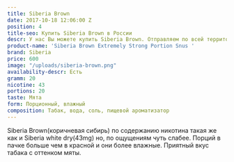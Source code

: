 ```yaml
---
title: Siberia Brown
date: 2017-10-18 12:06:00 Z
position: 4
title-seo: Купить Siberia Brown в России
descr: У нас Вы можете купить Siberia Brown. Отправляем по всей территории России.
product-name: 'Siberia Brown Extremely Strong Portion Snus '
brand: Siberia
price: 600
image: "/uploads/siberia-brown.png"
availability-descr: Есть
gramm: 20
nicotine: 43
portions: 20
taste: Мята
form: Порционный, влажный
composition: Табак, вода, соль, пищевой ароматизатор
---
```


Siberia Brown(коричневая сибирь) по содержанию никотина такая же как и Siberia white dry(43mg) но, по ощущениям чуть слабее. Порций в пачке больше чем в красной и они более влажные. 
Приятный вкус табака с оттенком мяты.